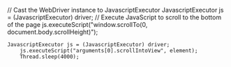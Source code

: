 // Cast the WebDriver instance to JavascriptExecutor
        JavascriptExecutor js = (JavascriptExecutor) driver;
    // Execute JavaScript to scroll to the bottom of the page
        js.executeScript("window.scrollTo(0, document.body.scrollHeight)");
    

	JavascriptExecutor js = (JavascriptExecutor) driver;
		js.executeScript("arguments[0].scrollIntoView", element);
		Thread.sleep(4000);
